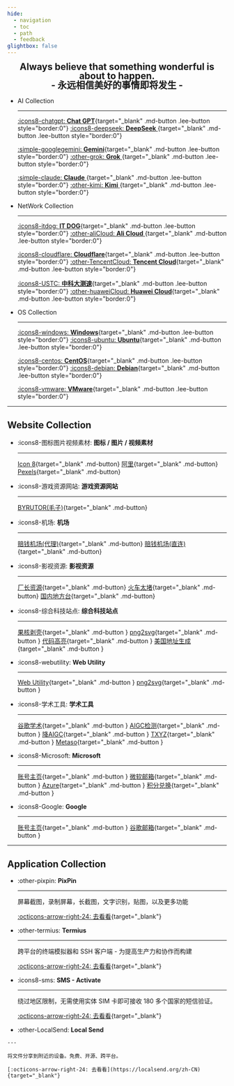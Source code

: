 ```yaml
---
hide:
  - navigation
  - toc
  - path
  - feedback
glightbox: false
---
```


<style>
  .md-typeset h1,
  .md-content__button {
    display: none;
  }

  .md-typeset .md-button {
    padding: .125em 1em;
  }
</style>

<h2 align="center" style="font-weight: bolder; margin-top: 0;line-height:1;">
  <b>Always believe that something wonderful is about to happen.</b>
  <br>- 永远相信美好的事情即将发生 -
</h2>

<div class="grid cards" markdown>

-   AI Collection

    ---

    [:icons8-chatgpt: __Chat GPT__](https://chat.openai.com/chat){target="_blank" .md-button .lee-button style="border:0"}
    [:icons8-deepseek: __DeepSeek__ ](https://chat.deepseek.com/a/chat){target="_blank" .md-button .lee-button style="border:0"}

    [:simple-googlegemini: __Gemini__](https://gemini.google.com/app){target="_blank" .md-button .lee-button style="border:0"}
    [:other-grok: __Grok__ ](https://grok.com/){target="_blank" .md-button .lee-button style="border:0"}

    [:simple-claude: __Claude__ ](https://claude.ai/){target="_blank" .md-button .lee-button style="border:0"}
    [:other-kimi: __Kimi__ ](https://www.kimi.com/){target="_blank" .md-button .lee-button style="border:0"}

-   NetWork Collection

    ---

    [:icons8-itdog: __IT DOG__](https://www.itdog.cn/ping/){target="_blank" .md-button .lee-button style="border:0"}
    [:other-aliCloud: __Ali Cloud__ ](https://home.console.aliyun.com/home/dashboard/ProductAndService){target="_blank"  .md-button .lee-button style="border:0"}

    [:icons8-cloudflare: __Cloudflare__](https://dash.cloudflare.com/){target="_blank" .md-button .lee-button style="border:0"}
    [:other-TencentCloud: __Tencent Cloud__](https://console.cloud.tencent.com/){target="_blank" .md-button .lee-button style="border:0"}

    [:icons8-USTC: __中科大测速__](https://test.ustc.edu.cn/){target="_blank" .md-button .lee-button style="border:0"}
    [:other-huaweiCloud: __Huawei Cloud__](https://console.huaweicloud.com/console/){target="_blank" .md-button .lee-button style="border:0"}

-   OS Collection

    ---

    [:icons8-windows: __Windows__](https://www.xitongku.com){target="_blank" .md-button .lee-button style="border:0"}
    [:icons8-ubuntu: __Ubuntu__](https://mirrors.ustc.edu.cn/ubuntu-releases/){target="_blank" .md-button .lee-button style="border:0"}

    [:icons8-centos: __CentOS__](https://vault.centos.org/){target="_blank" .md-button .lee-button style="border:0"}
    [:icons8-debian: __Debian__](http://cdimage.debian.org/cdimage/archive/){target="_blank" .md-button .lee-button style="border:0"}

    [:icons8-vmware: __VMware__](https://softwareupdate.vmware.com/cds/vmw-desktop/ws/){target="_blank" .md-button .lee-button style="border:0"}
    
</div>

---

<!-- ## AI Collection

<div class="grid cards" markdown>

- :other-txyz: [__TXYZ__](https://app.txyz.ai/){target="_blank"}
- :octicons-ai-model-16: [__AIGC检测__](https://matrix.tencent.com/ai-detect/){target="_blank"}
- :other-speedai: [__SpeedAI降AIGC__](https://kuaipaper.com/home){target="_blank"}
- :fontawesome-brands-google-scholar: [__谷歌学术__](https://scholar.google.com/){target="_blank"}

</div> -->


## Website Collection

<div class="grid cards" markdown>

-   :icons8-图标图片视频素材: __图标 / 图片 / 视频素材__

    ---

    [Icon 8](https://igoutu.cn/icons){target="_blank" .md-button}
    [阿里](https://www.iconfont.cn/){target="_blank" .md-button}
    [Pexels](https://www.pexels.com/zh-cn/){target="_blank" .md-button}

-   :icons8-游戏资源网站: __游戏资源网站__

    ---

    [BYRUTOR(毛子)](https://byrutgame.org/){target="_blank" .md-button}

-   :icons8-机场: __机场__

    ---

    [赔钱机场(代理)](https://xn--mes358aby2apfg.com/#/register?code=Hw7cqluV){target="_blank" .md-button}
    [赔钱机场(直连)](https://xn--cp3a08l.com/#/register?code=Hw7cqluV){target="_blank" .md-button}

-   :icons8-影视资源: __影视资源__

    ---

    [厂长资源](https://www.czzy.site/){target="_blank" .md-button}
    [火车太堵](https://www.tdgo.shop/){target="_blank" .md-button}
    [国内地方台](https://www.yangshipin.cn/tv/home){target="_blank" .md-button}

-   :icons8-综合科技站点: __综合科技站点__

    ---

    [果核剥壳](https://www.ghxi.com/){target="_blank" .md-button }
    [png2svg](https://webutility.io/image-to-svg-converter){target="_blank" .md-button }
    [代码高亮](https://highlightcode.com/){target="_blank" .md-button }
    [美国地址生成](https://usaddressgen.com/){target="_blank" .md-button }

-   :icons8-webutility: __Web Utility__

    ---

    [Web Utility](https://webutility.io/){target="_blank" .md-button }
    [png2svg](https://webutility.io/image-to-svg-converter){target="_blank" .md-button }

-   :icons8-学术工具: __学术工具__

    ---

    [谷歌学术](https://scholar.google.com/){target="_blank" .md-button }
    [AIGC检测](https://matrix.tencent.com/ai-detect/){target="_blank" .md-button }
    [降AIGC](https://kuaipaper.com/home){target="_blank" .md-button }
    [TXYZ](https://app.txyz.ai/){target="_blank" .md-button }
    [Metaso](https://metaso.cn/){target="_blank" .md-button }

-   :icons8-Microsoft: __Microsoft__

    ---

    [账号主页](https://account.microsoft.com/){target="_blank" .md-button }
    [微软邮箱](https://outlook.live.com/mail){target="_blank" .md-button }
    [Azure](https://portal.azure.com/#home){target="_blank" .md-button }
    [积分兑换](https://rewards.bing.com/){target="_blank" .md-button }

-   :icons8-Google: __Google__

    ---

    [账号主页](https://myaccount.google.com/){target="_blank" .md-button }
    [谷歌邮箱](https://mail.google.com/mail){target="_blank" .md-button }

</div>

---

## Application Collection

<div class="grid cards" markdown>

-   :other-pixpin: __PixPin__

    ---

    屏幕截图，录制屏幕，长截图，文字识别，贴图，以及更多功能

    [:octicons-arrow-right-24: 去看看](https://pixpin.cn/){target="_blank"}

-   :other-termius: __Termius__

    ---

    跨平台的终端模拟器和 SSH 客户端 - 为提高生产力和协作而构建

    [:octicons-arrow-right-24: 去看看](https://termius.com/){target="_blank"}

-   :icons8-sms: __SMS - Activate__ 

    ---

    绕过地区限制，无需使用实体 SIM 卡即可接收 180 多个国家的短信验证。
    
    [:octicons-arrow-right-24: 去看看](https://sms-activate.io/cn){target="_blank"}

-    :other-LocalSend: __Local Send__ 

    ---

    将文件分享到附近的设备。免费、开源、跨平台。
    
    [:octicons-arrow-right-24: 去看看](https://localsend.org/zh-CN){target="_blank"}


</div>
